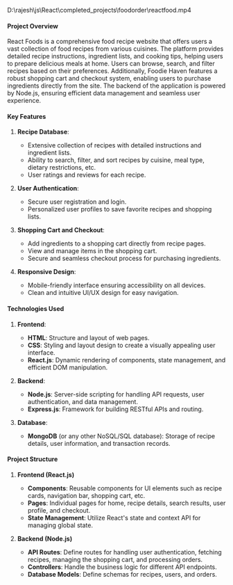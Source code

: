 D:\rajesh\js\React\completed_projects\foodorder\reactfood.mp4
#### Project Overview

React Foods is a comprehensive food recipe website that offers users a vast collection of food recipes from various cuisines. The platform provides detailed recipe instructions, ingredient lists, and cooking tips, helping users to prepare delicious meals at home. Users can browse, search, and filter recipes based on their preferences. Additionally, Foodie Haven features a robust shopping cart and checkout system, enabling users to purchase ingredients directly from the site. The backend of the application is powered by Node.js, ensuring efficient data management and seamless user experience.

#### Key Features

1. **Recipe Database**:
   - Extensive collection of recipes with detailed instructions and ingredient lists.
   - Ability to search, filter, and sort recipes by cuisine, meal type, dietary restrictions, etc.
   - User ratings and reviews for each recipe.

2. **User Authentication**:
   - Secure user registration and login.
   - Personalized user profiles to save favorite recipes and shopping lists.

3. **Shopping Cart and Checkout**:
   - Add ingredients to a shopping cart directly from recipe pages.
   - View and manage items in the shopping cart.
   - Secure and seamless checkout process for purchasing ingredients.

4. **Responsive Design**:
   - Mobile-friendly interface ensuring accessibility on all devices.
   - Clean and intuitive UI/UX design for easy navigation.

#### Technologies Used

1. **Frontend**:
   - **HTML**: Structure and layout of web pages.
   - **CSS**: Styling and layout design to create a visually appealing user interface.
   - **React.js**: Dynamic rendering of components, state management, and efficient DOM manipulation.

2. **Backend**:
   - **Node.js**: Server-side scripting for handling API requests, user authentication, and data management.
   - **Express.js**: Framework for building RESTful APIs and routing.

3. **Database**:
   - **MongoDB** (or any other NoSQL/SQL database): Storage of recipe details, user information, and transaction records.

#### Project Structure

1. **Frontend (React.js)**
   - **Components**: Reusable components for UI elements such as recipe cards, navigation bar, shopping cart, etc.
   - **Pages**: Individual pages for home, recipe details, search results, user profile, and checkout.
   - **State Management**: Utilize React's state and context API for managing global state.

2. **Backend (Node.js)**
   - **API Routes**: Define routes for handling user authentication, fetching recipes, managing the shopping cart, and processing orders.
   - **Controllers**: Handle the business logic for different API endpoints.
   - **Database Models**: Define schemas for recipes, users, and orders.

